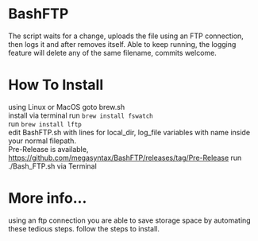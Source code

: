 # BashFTP
The script waits for a change, uploads the file using an FTP connection, then logs it and after removes itself. Able to keep running, the logging feature will delete any of the same filename, commits welcome. 

# How To Install
using Linux or MacOS goto brew.sh  
install via terminal run `brew install fswatch`  
run `brew install lftp`  
edit BashFTP.sh with lines for local_dir, log_file variables with name inside your normal filepath.  
Pre-Release is available, https://github.com/megasyntax/BashFTP/releases/tag/Pre-Release
run ./Bash_FTP.sh via Terminal

# More info...
using an ftp connection you are able to save storage space by automating these tedious steps. 
follow the steps to install.


